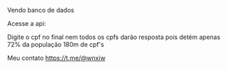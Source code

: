 Vendo banco de dados

Acesse a api: 

Digite o cpf no final nem todos os cpfs darão resposta
pois detém apenas 72% da população 180m de cpf's

Meu contato https://t.me/@wnxiw
